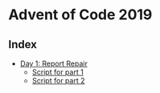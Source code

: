 # Advent of Code 2019

## Index


- [Day 1: Report Repair](https://adventofcode.com/2020/day/1) 
    - [Script for part 1](01_part_1.py)
    - [Script for part 2](01_part_2.py)
